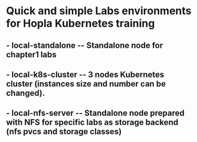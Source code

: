 # Quick and simple Labs environments for Hopla Kubernetes training

## - local-standalone -- Standalone node for chapter1 labs
## - local-k8s-cluster -- 3 nodes Kubernetes cluster (instances size and number can be changed).
## - local-nfs-server -- Standalone node prepared with NFS for specific labs as storage backend (nfs pvcs and storage classes)

